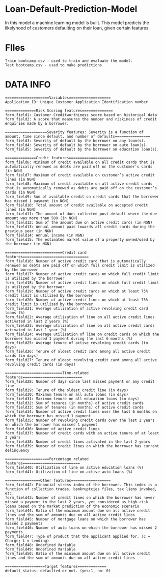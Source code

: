 # Loan-Default-Prediction-Model
In this model a machine learning model is built. This model predicts the likelyhood of customers defaulting on their loan, given certain features.

# FIles
    Train bootcamp.csv - used to train and evaluate the model.
    Test bootcamp.csv - used to make predictions.

# DATA INFO
    ====================Variables===================
    Application_ID: Unique Customer Application Identification number

    ==============Risk Scoring features==============
    form_field1: Customer Creditworthiness score based on historical data
    form_field2: A score that measures the number and riskiness of credit enquiries made by a borrower.

    ===================Severity features: Severity is a function of amount, time since default, and number of defaults================
    form_field3: Severity of default by the borrower on any loan(s).
    form_field4: Severity of default by the borrower on auto loan(s).
    form_field5: Severity of default by the borrower on education loan(s).

    ==============Credit features====================
    form_field6: Minimum of credit available on all credit cards that is automatically renewed as debts are paid off on the customer’s cards (in NGN)
    form_field7: Maximum of credit available on customer’s active credit lines (in NGN)
    form_field8: Maximum of credit available on all active credit cards that is automatically renewed as debts are paid off on the customer’s cards (in NGN)
    form_field9: Sum of available credit on credit cards that the borrower has missed 1 payment (in NGN)
    form_field10: Total amount of credit available on accepted credit lines (in NGN)
    form_field11: The amount of dues collected post-default where the due amount was more than 500 (in NGN)
    form_field12: Sum of the amount due on active credit cards (in NGN)
    form_field13: Annual amount paid towards all credit cards during the previous year (in NGN)
    form_field14: Annual income (in NGN)
    form_field15: The estimated market value of a property owned/used by the borrower (in NGN)

    ==========================Credit card features==============================
    form_field16: Number of active credit card that is automatically renewed as debts are paid off on which full credit limit is utilized by the borrower
    form_field17: Number of active credit cards on which full credit limit is utilized by the borrower
    form_field18: Number of active credit lines on which full credit limit is utilized by the borrower
    form_field19: Number of active credit cards on which at least 75% credit limit is utilized by the borrower
    form_field20: Number of active credit lines on which at least 75% credit limit is utilized by the borrower
    form_field21: Average utilization of active revolving credit card loans (%)
    form_field22: Average utilization of line on all active credit lines activated in last 2 years (%)
    form_field23: Average utilization of line on all active credit cards activated in last 1 year (%)
    form_field24: Average utilization of line on credit cards on which the borrower has missed 1 payment during the last 6 months (%)
    form_field25: Average tenure of active revolving credit cards (in days)
    form_field26: Tenure of oldest credit card among all active credit cards (in days)
    form_field27: Tenure of oldest revolving credit card among all active revolving credit cards (in days)

    ==========================Time-related features===========================
    form_field28: Number of days since last missed payment on any credit line
    form_field29: Tenure of the oldest credit line (in days)
    form_field30: Maximum tenure on all auto loans (in days)
    form_field31: Maximum tenure on all education loans (in days)
    form_field32: Sum of tenures (in months) of active credit cards
    form_field33: Sum of tenures (in months) of active credit cards
    form_field34: Number of active credit lines over the last 6 months on which the borrower has missed 1 payment
    form_field35: Number of revolving credit cards over the last 2 years on which the borrower has missed 1 payment
    form_field36: Number of active credit lines
    form_field37: Number of credit cards with an active tenure of at least 2 years
    form_field38: Number of credit lines activated in the last 2 years
    form_field39: Number of credit lines on which the borrower has current delinquency

    ====================Percentage related features==========================
    form_field40: Utilization of line on active education loans (%)
    form_field41: Utilization of line on active auto loans (%)

    ================Other features==================
    form_field42: Financial stress index of the borrower. This index is a function of collection trades, bankruptcies files, tax liens invoked, etc.
    form_field43: Number of credit lines on which the borrower has never missed a payment in the last 2 years, yet considered as high-risk loans based on the market prediction of the economic scenario
    form_field44: Ratio of the maximum amount due on all active credit lines and the sum of amounts due on all active credit lines
    form_field45: Number of mortgage loans on which the borrower has missed 2 payments
    form_field46: Number of auto loans on which the borrower has missed 2 payments
    form_field47: Type of product that the applicant applied for. (C = Charge; L = Lending)
    form_field48: Undefined Variable
    form_field49: Undefined Variable
    form_field50: Ratio of the minimum amount due on all active credit lines and the sum of amounts due on all active credit lines

    ==================Target features=============
    default_status: defaulted or not. (yes:1, no: 0)
